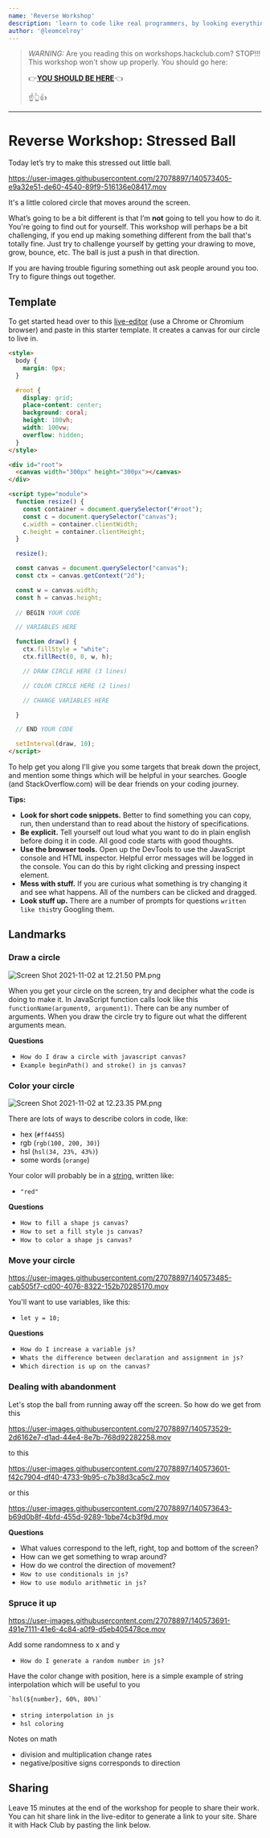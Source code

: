```yaml
---
name: 'Reverse Workshop'
description: 'learn to code like real programmers, by looking everything up'
author: '@leomcelroy'
---
```



> *WARNING:* Are you reading this on workshops.hackclub.com? STOP!!! This workshop won't show up properly. You should go here:
>
> 👉[**YOU SHOULD BE HERE**](https://github.com/hackclub/hackclub/blob/main/workshops/stressed_ball/README.md#reverse-workshop-stressed-ball)👈
>
>  ☝️👆👍 

---

# Reverse Workshop: Stressed Ball

Today let’s try to make this stressed out little ball.

https://user-images.githubusercontent.com/27078897/140573405-e9a32e51-de60-4540-89f9-516136e08417.mov

It's a little colored circle that moves around the screen.

What’s going to be a bit different is that I’m **not** going to tell you how to do it. You're going to find out for yourself. This workshop will perhaps be a bit challenging, if you end up making something different from the ball that's totally fine. Just try to challenge yourself by getting your drawing to move, grow, bounce, etc. The ball is just a push in that direction.

If you are having trouble figuring something out ask people around you too. Try to figure things out together.

## Template

To get started head over to this [live-editor](https://hackclub.github.io/live-editor/) (use a Chrome or Chromium browser) and paste in this starter template. It creates a canvas for our circle to live in.

```html
<style>
  body {
    margin: 0px;
  }

  #root {
    display: grid;
    place-content: center;
    background: coral;
    height: 100vh;
    width: 100vw;
    overflow: hidden;
  }
</style>

<div id="root">
  <canvas width="300px" height="300px"></canvas>
</div>

<script type="module">
  function resize() {
    const container = document.querySelector("#root");
    const c = document.querySelector("canvas");
    c.width = container.clientWidth;
    c.height = container.clientHeight;
  }

  resize();

  const canvas = document.querySelector("canvas");
  const ctx = canvas.getContext("2d");

  const w = canvas.width;
  const h = canvas.height;
	
  // BEGIN YOUR CODE

  // VARIABLES HERE

  function draw() {
    ctx.fillStyle = "white";
    ctx.fillRect(0, 0, w, h);

    // DRAW CIRCLE HERE (3 lines)

    // COLOR CIRCLE HERE (2 lines)

    // CHANGE VARIABLES HERE

  }

  // END YOUR CODE

  setInterval(draw, 10);
</script>
```

To help get you along I'll give you some targets that break down the project, and mention some things which will be helpful in your searches. Google (and StackOverflow.com) will be dear friends on your coding journey.

**Tips:**

- **Look for short code snippets.** Better to find something you can copy, run, then understand than to read about the history of specifications.
- **Be explicit.** Tell yourself out loud what you want to do in plain english before doing it in code. All good code starts with good thoughts.
- **Use the browser tools.** Open up the DevTools to use the JavaScript console and HTML inspector. Helpful error messages will be logged in the console. You can do this by right clicking and pressing inspect element.
- **Mess with stuff.** If you are curious what something is try changing it and see what happens. All of the numbers can be clicked and dragged.
- **Look stuff up.** There are a number of prompts for questions `written like this`try Googling them.

## Landmarks

### Draw a circle

![Screen Shot 2021-11-02 at 12.21.50 PM.png](img/Screen_Shot_2021-11-02_at_12.21.50_PM.png)

When you get your circle on the screen, try and decipher what the code is doing to make it. In JavaScript function calls look like this `functionName(argument0, argument1)`. There can be any number of arguments. When you draw the circle try to figure out what the different arguments mean.

**Questions**

- `How do I draw a circle with javascript canvas?`
- `Example beginPath() and stroke() in js canvas?`

### Color your circle

![Screen Shot 2021-11-02 at 12.23.35 PM.png](img/Screen_Shot_2021-11-02_at_12.23.35_PM.png)

There are lots of ways to describe colors in code, like: 

- hex (`#ff4455`)
- rgb (`rgb(100, 200, 30)`)
- hsl (`hsl(34, 23%, 43%)`)
- some words (`orange`)

Your color will probably be in a [string](https://developer.mozilla.org/en-US/docs/Web/JavaScript/Reference/Global_Objects/String), written like:

- `"red"`

**Questions**

- `How to fill a shape js canvas?`
- `How to set a fill style js canvas?`
- `How to color a shape js canvas?`

### Move your circle

https://user-images.githubusercontent.com/27078897/140573485-cab505f7-cd00-4076-8322-152b70285170.mov

You'll want to use variables, like this:

- `let y = 10;`

**Questions**

- `How do I increase a variable js?`
- `Whats the difference between declaration and assignment in js?`
- `Which direction is up on the canvas?`

### Dealing with abandonment

Let's stop the ball from running away off the screen. So how do we get from this

https://user-images.githubusercontent.com/27078897/140573529-2d6162e7-d1ad-44e4-8e7b-768d92282258.mov

to this

https://user-images.githubusercontent.com/27078897/140573601-f42c7904-df40-4733-9b95-c7b38d3ca5c2.mov

or this

https://user-images.githubusercontent.com/27078897/140573643-b69d0b8f-4bfd-455d-9289-1bbe74cb3f9d.mov

**Questions**

- What values correspond to the left, right, top and bottom of the screen?
- How can we get something to wrap around?
- How do we control the direction of movement?
- `How to use conditionals in js?`
- `How to use modulo arithmetic in js?`

### Spruce it up

https://user-images.githubusercontent.com/27078897/140573691-491e7111-41e6-4c84-a0f9-d5eb405478ce.mov

Add some randomness to x and y

- `How do I generate a random number in js?`

Have the color change with position, here is a simple example of string interpolation which will be useful to you

```html
`hsl(${number}, 60%, 80%)`
```

- `string interpolation in js`
- `hsl coloring`

Notes on math

- division and multiplication change rates
- negative/positive signs corresponds to direction

## Sharing

Leave 15 minutes at the end of the workshop for people to share their work. You can hit share link in the live-editor to generate a link to your site. Share it with Hack Club by pasting the link below.
